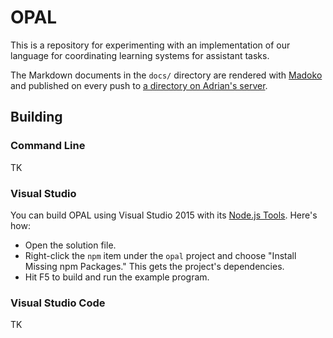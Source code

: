 OPAL
====

This is a repository for experimenting with an implementation of our language for coordinating learning systems for assistant tasks.

The Markdown documents in the `docs/` directory are rendered with [Madoko][] and published on every push to [a directory on Adrian's server][docs].

[madoko]: https://www.madoko.net
[docs]: http://adriansampson.net/opal/


Building
--------

### Command Line

TK

### Visual Studio

You can build OPAL using Visual Studio 2015 with its [Node.js Tools][njstools].
Here's how:

* Open the solution file.
* Right-click the `npm` item under the `opal` project and choose "Install Missing npm Packages." This gets the project's dependencies.
* Hit F5 to build and run the example program.

[njstools]: https://www.visualstudio.com/en-us/features/node-js-vs.aspx

### Visual Studio Code

TK